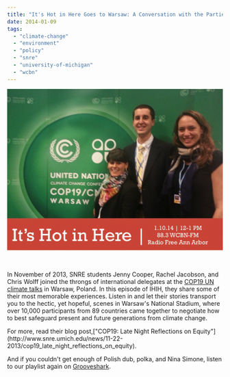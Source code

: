 ```yaml
---
title: "It's Hot in Here Goes to Warsaw: A Conversation with the Parties"
date: 2014-01-09
tags: 
  - "climate-change"
  - "environment"
  - "policy"
  - "snre"
  - "university-of-michigan"
  - "wcbn"
---
```


![Picture](images/15644621.jpg)

 

In November of 2013, SNRE students Jenny Cooper, Rachel Jacobson, and Chris Wolff joined the throngs of international delegates at the [COP19 UN climate talks](http://www.cop19.gov.pl/) in Warsaw, Poland. In this episode of IHIH, they share some of their most memorable experiences. Listen in and let their stories transport you to the hectic, yet hopeful, scenes in Warsaw's National Stadium, where over 10,000 participants from 89 countries came together to negotiate how to best safeguard present and future generations from climate change.

<!--more-->For more, read their blog post,["COP19: Late Night Reflections on Equity"](http://www.snre.umich.edu/news/11-22-2013/cop19_late_night_reflections_on_equity).

And if you couldn't get enough of Polish dub, polka, and Nina Simone, listen to our playlist again on [Grooveshark](http://grooveshark.com/#!/playlist/IHIH+1+10+14/93997682).
